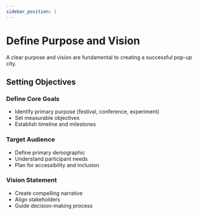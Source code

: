 ```yaml
---
sidebar_position: 1
---
```


# Define Purpose and Vision

A clear purpose and vision are fundamental to creating a successful pop-up city.

## Setting Objectives

### Define Core Goals

- Identify primary purpose (festival, conference, experiment)
- Set measurable objectives
- Establish timeline and milestones

### Target Audience

- Define primary demographic
- Understand participant needs
- Plan for accessibility and inclusion

### Vision Statement

- Create compelling narrative
- Align stakeholders
- Guide decision-making process
